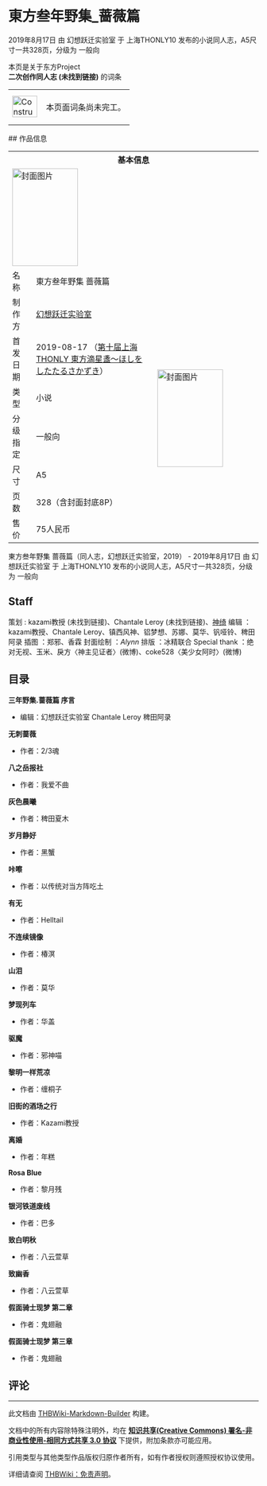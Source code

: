# 東方叁年野集_蔷薇篇

<!-- source html: G:\repos\THBWiki-Markdown-Builder\THBWikiMarkdown\Temp\main\4\43\ns0%3A%E6%9D%B1%E6%96%B9%E5%8F%81%E5%B9%B4%E9%87%8E%E9%9B%86_%E8%94%B7%E8%96%87%E7%AF%87.html -->

2019年8月17日 由 幻想跃迁实验室 于 上海THONLY10 发布的小说同人志，A5尺寸一共328页，分级为 一般向

本页是关于东方Project  
 **二次创作同人志 (未找到链接)** 的词条
<center>

<table>
<tbody><tr>
<td class="mbox-image"><div style="width: 52px;">
  <a href="./文件-ConstructionClock.png.md" class="image"><img alt="ConstructionClock.png" src="https://upload.thwiki.cc/thumb/f/f1/ConstructionClock.png/50px-ConstructionClock.png" decoding="async" loading="lazy" width="50" height="43" srcset="https://upload.thwiki.cc/thumb/f/f1/ConstructionClock.png/75px-ConstructionClock.png 1.5x, https://upload.thwiki.cc/thumb/f/f1/ConstructionClock.png/100px-ConstructionClock.png 2x" data-file-width="689" data-file-height="587"></a></div></td>
<td class="mbox-text" style=""><br>本页面词条尚未完工。<br><br></td>
</tr>
</tbody></table>


</center>
## 作品信息

<table><tbody><tr><th colspan="3">基本信息</th></tr><tr><td class="cover-artwork-mobile" colspan="2"><a href="./文件-東方叁年野集_蔷薇篇封面.jpg.md" class="image" title="封面图片"><img alt="封面图片" src="https://upload.thwiki.cc/thumb/f/f4/%E6%9D%B1%E6%96%B9%E5%8F%81%E5%B9%B4%E9%87%8E%E9%9B%86_%E8%94%B7%E8%96%87%E7%AF%87%E5%B0%81%E9%9D%A2.jpg/132px-%E6%9D%B1%E6%96%B9%E5%8F%81%E5%B9%B4%E9%87%8E%E9%9B%86_%E8%94%B7%E8%96%87%E7%AF%87%E5%B0%81%E9%9D%A2.jpg" decoding="async" loading="lazy" width="132" height="196" srcset="https://upload.thwiki.cc/thumb/f/f4/%E6%9D%B1%E6%96%B9%E5%8F%81%E5%B9%B4%E9%87%8E%E9%9B%86_%E8%94%B7%E8%96%87%E7%AF%87%E5%B0%81%E9%9D%A2.jpg/198px-%E6%9D%B1%E6%96%B9%E5%8F%81%E5%B9%B4%E9%87%8E%E9%9B%86_%E8%94%B7%E8%96%87%E7%AF%87%E5%B0%81%E9%9D%A2.jpg 1.5x, https://upload.thwiki.cc/thumb/f/f4/%E6%9D%B1%E6%96%B9%E5%8F%81%E5%B9%B4%E9%87%8E%E9%9B%86_%E8%94%B7%E8%96%87%E7%AF%87%E5%B0%81%E9%9D%A2.jpg/264px-%E6%9D%B1%E6%96%B9%E5%8F%81%E5%B9%B4%E9%87%8E%E9%9B%86_%E8%94%B7%E8%96%87%E7%AF%87%E5%B0%81%E9%9D%A2.jpg 2x" data-file-width="1038" data-file-height="1540"></a></td>
</tr><tr><td class="label">名称</td><td colspan="2"> 東方叁年野集 蔷薇篇 </td></tr><tr><td class="label">制作方</td><td><a href="./幻想跃迁实验室.md" title="幻想跃迁实验室">幻想跃迁实验室</a></td><td class="cover-artwork" rowspan="7" style="min-width:196px;"><a href="./文件-東方叁年野集_蔷薇篇封面.jpg.md" class="image" title="封面图片"><img alt="封面图片" src="https://upload.thwiki.cc/thumb/f/f4/%E6%9D%B1%E6%96%B9%E5%8F%81%E5%B9%B4%E9%87%8E%E9%9B%86_%E8%94%B7%E8%96%87%E7%AF%87%E5%B0%81%E9%9D%A2.jpg/132px-%E6%9D%B1%E6%96%B9%E5%8F%81%E5%B9%B4%E9%87%8E%E9%9B%86_%E8%94%B7%E8%96%87%E7%AF%87%E5%B0%81%E9%9D%A2.jpg" decoding="async" loading="lazy" width="132" height="196" srcset="https://upload.thwiki.cc/thumb/f/f4/%E6%9D%B1%E6%96%B9%E5%8F%81%E5%B9%B4%E9%87%8E%E9%9B%86_%E8%94%B7%E8%96%87%E7%AF%87%E5%B0%81%E9%9D%A2.jpg/198px-%E6%9D%B1%E6%96%B9%E5%8F%81%E5%B9%B4%E9%87%8E%E9%9B%86_%E8%94%B7%E8%96%87%E7%AF%87%E5%B0%81%E9%9D%A2.jpg 1.5x, https://upload.thwiki.cc/thumb/f/f4/%E6%9D%B1%E6%96%B9%E5%8F%81%E5%B9%B4%E9%87%8E%E9%9B%86_%E8%94%B7%E8%96%87%E7%AF%87%E5%B0%81%E9%9D%A2.jpg/264px-%E6%9D%B1%E6%96%B9%E5%8F%81%E5%B9%B4%E9%87%8E%E9%9B%86_%E8%94%B7%E8%96%87%E7%AF%87%E5%B0%81%E9%9D%A2.jpg 2x" data-file-width="1038" data-file-height="1540"></a></td>
</tr><tr><td class="label">首发日期</td><td>2019-08-17&#160;（<a href="/展会作品列表?e=%E4%B8%8A%E6%B5%B7THONLY%2310">第十届上海THONLY 東方滴星盞～ほしをしたたるさかずき</a>）</td></tr><tr><td class="label">类型</td><td>小说</td></tr><tr><td class="label">分级指定</td><td>一般向</td></tr><tr><td class="label">尺寸</td><td>A5</td></tr><tr><td class="label">页数</td><td>328（含封面封底8P）</td></tr><tr><td class="label">售价</td><td>75人民币</td></tr></tbody></table>

東方叁年野集 蔷薇篇（同人志，幻想跃迁实验室，2019） - 2019年8月17日 由 幻想跃迁实验室 于 上海THONLY10 发布的小说同人志，A5尺寸一共328页，分级为 一般向
## Staff
策划
: kazami教授 (未找到链接)、Chantale Leroy (未找到链接)、[神绮](./神绮（人物）.md)
编辑 ：kazami教授、Chantale Leroy、镇西风神、铝梦想、苏娜、莫华、钒哑铃、稗田阿录
插图 ：郑邪、香霖
封面绘制 ：_Alynn_
排版 ：冰精联合
Special thank ：绝对无视、玉米、戾方〈神主见证者〉(微博)、coke528〈美少女阿时〉(微博)

## 目录
  
 **三年野集.蔷薇篇 序言** 
  

- 编辑：幻想跃迁实验室 Chantale Leroy 稗田阿录

  
 **无刺蔷薇** 
  

- 作者：2/3魂

  
 **八之岳报社** 
  

- 作者：我爱不曲

  
 **灰色晨曦** 
  

- 作者：稗田夏木

  
 **岁月静好** 
  

- 作者：黑蟹

  
 **咔嚓** 
  

- 作者：以传统对当方阵吃土

  
 **有无** 
  

- 作者：Helltail

  
 **不连续镜像** 
  

- 作者：椿溟

  
 **山泪** 
  

- 作者：莫华

  
 **梦现列车** 
  

- 作者：华盖

  
 **驱魔** 
  

- 作者：邪神喵

  
 **黎明一样荒凉** 
  

- 作者：缠桐子

  
 **旧街的酒场之行** 
  

- 作者：Kazami教授

  
 **离婚** 
  

- 作者：年糕

  
 **Rosa Blue** 
  

- 作者：黎月残

  
 **银河铁道废线** 
  

- 作者：巴多

  
 **致白明秋** 
  

- 作者：八云萱草

  
 **致幽香** 
  

- 作者：八云萱草

  
 **假面骑士现梦 第二章** 
  

- 作者：鬼翅融

  
 **假面骑士现梦 第三章** 
  

- 作者：鬼翅融

## 评论




---

此文档由 [THBWiki-Markdown-Builder](https://github.com/Delsin-Yu/THBWiki-Markdown-Builder) 构建。

文档中的所有内容除特殊注明外，均在 [**知识共享(Creative Commons) 署名-非商业性使用-相同方式共享 3.0 协议**](https://creativecommons.org/licenses/by-sa/3.0/deed.zh-hans) 下提供，附加条款亦可能应用。

引用类型与其他类型作品版权归原作者所有，如有作者授权则遵照授权协议使用。

详细请查阅 [THBWiki：免责声明](https://thbwiki.cc/THBWiki:%E5%85%8D%E8%B4%A3%E5%A3%B0%E6%98%8E)。

